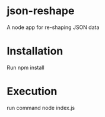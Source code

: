 # json-reshape
A node app for re-shaping JSON data

# Installation
Run npm install

# Execution
run command node index.js

